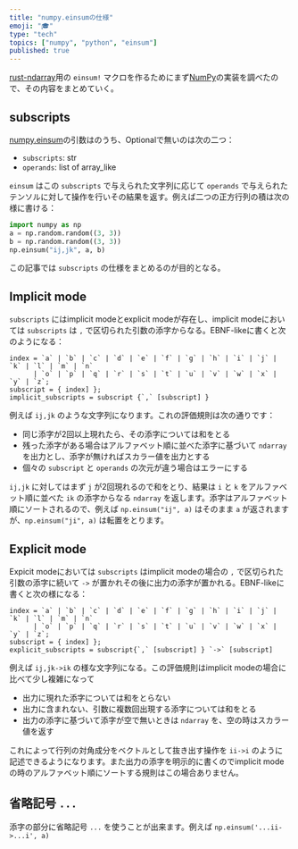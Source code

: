 ```yaml
---
title: "numpy.einsumの仕様"
emoji: "🎓"
type: "tech"
topics: ["numpy", "python", "einsum"]
published: true
---
```


[rust-ndarray](https://github.com/rust-ndarray/ndarray)用の `einsum!` マクロを作るためにまず[NumPy][einsum]の実装を調べたので、その内容をまとめていく。

[einsum]: https://numpy.org/doc/stable/reference/generated/numpy.einsum.html

subscripts
-----------

[numpy.einsum][einsum]の引数はのうち、Optionalで無いのは次の二つ：

- `subscripts`: str
- `operands`: list of array_like

`einsum` はこの `subscripts` で与えられた文字列に応じて `operands` で与えられたテンソルに対して操作を行いその結果を返す。例えば二つの正方行列の積は次の様に書ける：

```python
import numpy as np
a = np.random.random((3, 3))
b = np.random.random((3, 3))
np.einsum("ij,jk", a, b)
```

この記事では `subscripts` の仕様をまとめるのが目的となる。

Implicit mode
--------------
`subscripts` にはimplicit modeとexplicit modeが存在し、implicit modeにおいては `subscripts` は `,` で区切られた引数の添字からなる。EBNF-likeに書くと次のようになる：

```text
index = `a` | `b` | `c` | `d` | `e` | `f` | `g` | `h` | `i` | `j` | `k` | `l` | `m` | `n`
      | `o` | `p` | `q` | `r` | `s` | `t` | `u` | `v` | `w` | `x` | `y` | `z`;
subscript = { index] };
implicit_subscripts = subscript {`,` [subscript] }
```

例えば `ij,jk` のような文字列になります。これの評価規則は次の通りです：

- 同じ添字が2回以上現れたら、その添字については和をとる
- 残った添字がある場合はアルファベット順に並べた添字に基づいて `ndarray` を出力とし、添字が無ければスカラー値を出力とする
- 個々の `subscript` と `operands` の次元が違う場合はエラーにする

`ij,jk` に対してはまず `j` が2回現れるので和をとり、結果は `i` と `k` をアルファベット順に並べた `ik` の添字からなる `ndarray` を返します。添字はアルファベット順にソートされるので、例えば `np.einsum("ij", a)` はそのまま `a` が返されますが、`np.einsum("ji", a)` は転置をとります。

Explicit mode
--------------
Expicit modeにおいては `subscripts` はimplicit modeの場合の `,` で区切られた引数の添字に続いて `->` が置かれその後に出力の添字が置かれる。EBNF-likeに書くと次の様になる：

```text
index = `a` | `b` | `c` | `d` | `e` | `f` | `g` | `h` | `i` | `j` | `k` | `l` | `m` | `n`
      | `o` | `p` | `q` | `r` | `s` | `t` | `u` | `v` | `w` | `x` | `y` | `z`;
subscript = { index] };
explicit_subscripts = subscript{`,` [subscript] } `->` [subscript]
```

例えば `ij,jk->ik` の様な文字列になる。この評価規則はimplicit modeの場合に比べて少し複雑になって

- 出力に現れた添字については和をとらない
- 出力に含まれない、引数に複数回出現する添字については和をとる
- 出力の添字に基づいて添字が空で無いときは `ndarray` を、空の時はスカラー値を返す

これによって行列の対角成分をベクトルとして抜き出す操作を `ii->i` のように記述できるようになります。また出力の添字を明示的に書くのでimplicit modeの時のアルファベット順にソートする規則はこの場合ありません。

省略記号 `...`
---------------
添字の部分に省略記号 `...` を使うことが出来ます。例えば `np.einsum('...ii->...i', a)`
